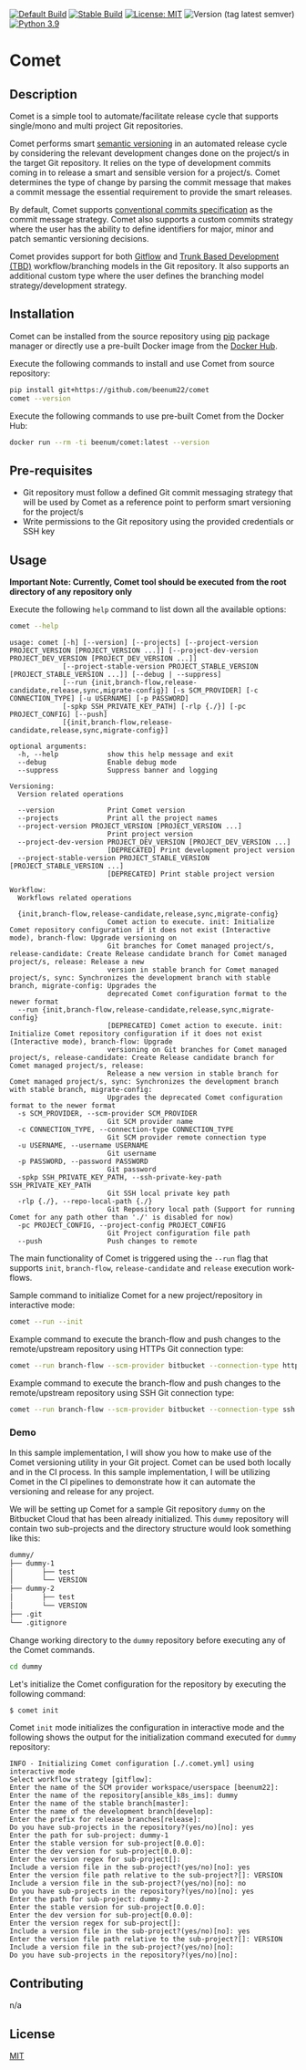 [![Default Build](https://github.com/beenum22/comet/actions/workflows/default-workflow.yml/badge.svg)](https://github.com/beenum22/comet/actions/workflows/default-workflow.yml)
[![Stable Build](https://github.com/beenum22/comet/actions/workflows/stable-workflow.yml/badge.svg)](https://github.com/beenum22/comet/actions/workflows/stable-workflow.yml)
[![License: MIT](https://img.shields.io/badge/License-MIT-yellow.svg)](https://opensource.org/licenses/MIT)
![Version (tag latest semver)](https://img.shields.io/docker/v/beenum22/comet/0.2.0)
[![Python 3.9](https://img.shields.io/badge/python-3.9-blue.svg)](https://www.python.org/downloads/release/python-390/)

# Comet

## Description
Comet is a simple tool to automate/facilitate release cycle that supports single/mono and multi project Git repositories.

Comet performs smart [semantic versioning](https://semver.org/) in an automated release cycle by considering the relevant development changes 
done on the project/s in the target Git repository. It relies on the type of development commits coming in to release 
a smart and sensible version for a project/s. Comet determines the type of change by parsing the commit message that makes
a commit message the essential requirement to provide the smart releases.

By default, Comet supports [conventional commits specification](https://www.conventionalcommits.org/en/v1.0.0/) as the 
commit message strategy. Comet also supports a custom commits strategy where the user has the ability to define 
identifiers for major, minor and patch semantic versioning decisions.

Comet provides support for both [Gitflow](https://www.atlassian.com/git/tutorials/comparing-workflows/gitflow-workflow) 
and [Trunk Based Development (TBD)](https://trunkbaseddevelopment.com/) workflow/branching models in the Git repository. 
It also supports an additional custom type where the user defines the branching model strategy/development strategy.

## Installation

Comet can be installed from the source repository using [pip](https://pip.pypa.io/en/stable/) package manager or 
directly use a pre-built Docker image from the [Docker Hub](https://hub.docker.com/repository/docker/beenum/comet).

Execute the following commands to install and use Comet from source repository:
```bash
pip install git+https://github.com/beenum22/comet
comet --version
```

Execute the following commands to use pre-built Comet from the Docker Hub:
```bash
docker run --rm -ti beenum/comet:latest --version
```

## Pre-requisites
* Git repository must follow a defined Git commit messaging strategy that will be used by Comet as a reference point to
  perform smart versioning for the project/s
* Write permissions to the Git repository using the provided credentials or SSH key

## Usage

**Important Note: Currently, Comet tool should be executed from the root directory of any repository only**

Execute the following `help` command to list down all the available options:
```bash
comet --help
```

```console
usage: comet [-h] [--version] [--projects] [--project-version PROJECT_VERSION [PROJECT_VERSION ...]] [--project-dev-version PROJECT_DEV_VERSION [PROJECT_DEV_VERSION ...]]
             [--project-stable-version PROJECT_STABLE_VERSION [PROJECT_STABLE_VERSION ...]] [--debug | --suppress]
             [--run {init,branch-flow,release-candidate,release,sync,migrate-config}] [-s SCM_PROVIDER] [-c CONNECTION_TYPE] [-u USERNAME] [-p PASSWORD]
             [-spkp SSH_PRIVATE_KEY_PATH] [-rlp {./}] [-pc PROJECT_CONFIG] [--push]
             [{init,branch-flow,release-candidate,release,sync,migrate-config}]

optional arguments:
  -h, --help            show this help message and exit
  --debug               Enable debug mode
  --suppress            Suppress banner and logging

Versioning:
  Version related operations

  --version             Print Comet version
  --projects            Print all the project names
  --project-version PROJECT_VERSION [PROJECT_VERSION ...]
                        Print project version
  --project-dev-version PROJECT_DEV_VERSION [PROJECT_DEV_VERSION ...]
                        [DEPRECATED] Print development project version
  --project-stable-version PROJECT_STABLE_VERSION [PROJECT_STABLE_VERSION ...]
                        [DEPRECATED] Print stable project version

Workflow:
  Workflows related operations

  {init,branch-flow,release-candidate,release,sync,migrate-config}
                        Comet action to execute. init: Initialize Comet repository configuration if it does not exist (Interactive mode), branch-flow: Upgrade versioning on
                        Git branches for Comet managed project/s, release-candidate: Create Release candidate branch for Comet managed project/s, release: Release a new
                        version in stable branch for Comet managed project/s, sync: Synchronizes the development branch with stable branch, migrate-config: Upgrades the
                        deprecated Comet configuration format to the newer format
  --run {init,branch-flow,release-candidate,release,sync,migrate-config}
                        [DEPRECATED] Comet action to execute. init: Initialize Comet repository configuration if it does not exist (Interactive mode), branch-flow: Upgrade
                        versioning on Git branches for Comet managed project/s, release-candidate: Create Release candidate branch for Comet managed project/s, release:
                        Release a new version in stable branch for Comet managed project/s, sync: Synchronizes the development branch with stable branch, migrate-config:
                        Upgrades the deprecated Comet configuration format to the newer format
  -s SCM_PROVIDER, --scm-provider SCM_PROVIDER
                        Git SCM provider name
  -c CONNECTION_TYPE, --connection-type CONNECTION_TYPE
                        Git SCM provider remote connection type
  -u USERNAME, --username USERNAME
                        Git username
  -p PASSWORD, --password PASSWORD
                        Git password
  -spkp SSH_PRIVATE_KEY_PATH, --ssh-private-key-path SSH_PRIVATE_KEY_PATH
                        Git SSH local private key path
  -rlp {./}, --repo-local-path {./}
                        Git Repository local path (Support for running Comet for any path other than './' is disabled for now)
  -pc PROJECT_CONFIG, --project-config PROJECT_CONFIG
                        Git Project configuration file path
  --push                Push changes to remote
```

The main functionality of Comet is triggered using the `--run` flag that supports `init`, `branch-flow`,
`release-candidate` and `release` execution work-flows.

Sample command to initialize Comet for a new project/repository in interactive mode:
```bash
comet --run --init
```

Example command to execute the branch-flow and push changes to the remote/upstream repository
using HTTPs Git connection type:
```bash
comet --run branch-flow --scm-provider bitbucket --connection-type https --username muneeb-ahmad --password dummy --push
```

Example command to execute the branch-flow and push changes to the remote/upstream repository using SSH Git
connection type:
```bash
comet --run branch-flow --scm-provider bitbucket --connection-type ssh --ssh-private-key-path ~/.ssh/id_rsa --push
```

### Demo
In this sample implementation, I will show you how to make use of the Comet versioning utility in your Git project. Comet can be used both locally and in the CI process. In this sample implementation, I will be utilizing Comet in the CI pipelines to demonstrate how it can automate the versioning and release for any project.

We will be setting up Comet for a sample Git repository `dummy` on the Bitbucket Cloud that has been already initialized. This `dummy` repository will contain two sub-projects and the directory structure would look something like this:

```bash
dummy/
├── dummy-1
│       ├── test
│       └── VERSION
├── dummy-2
│       ├── test
│       └── VERSION
├── .git
└── .gitignore
```

Change working directory to the `dummy` repository before executing any of the Comet commands.

```bash
cd dummy
```

Let's initialize the Comet configuration for the repository by executing the following command:
```bash
$ comet init
```

Comet `init` mode initializes the configuration in interactive mode and the following shows the output for the initialization command executed for `dummy` repository:

```log
INFO - Initializing Comet configuration [./.comet.yml] using interactive mode
Select workflow strategy [gitflow]:
Enter the name of the SCM provider workspace/userspace [beenum22]:
Enter the name of the repository[ansible_k8s_ims]: dummy
Enter the name of the stable branch[master]:
Enter the name of the development branch[develop]:
Enter the prefix for release branches[release]:
Do you have sub-projects in the repository?(yes/no)[no]: yes
Enter the path for sub-project: dummy-1
Enter the stable version for sub-project[0.0.0]:
Enter the dev version for sub-project[0.0.0]:
Enter the version regex for sub-project[]:
Include a version file in the sub-project?(yes/no)[no]: yes
Enter the version file path relative to the sub-project?[]: VERSION
Include a version file in the sub-project?(yes/no)[no]: no
Do you have sub-projects in the repository?(yes/no)[no]: yes
Enter the path for sub-project: dummy-2
Enter the stable version for sub-project[0.0.0]:
Enter the dev version for sub-project[0.0.0]:
Enter the version regex for sub-project[]:
Include a version file in the sub-project?(yes/no)[no]: yes
Enter the version file path relative to the sub-project?[]: VERSION
Include a version file in the sub-project?(yes/no)[no]:
Do you have sub-projects in the repository?(yes/no)[no]:
```

## Contributing
n/a

## License
[MIT](https://choosealicense.com/licenses/mit/)